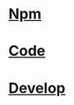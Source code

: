 
# [Npm][Npm]
# [Code][Code]
# [Develop][Develop]




[Npm]:https://github.com/phamha98/hi/blob/main/ReactNative/Npm.md
[Code]:https://github.com/phamha98/hi/blob/main/ReactNative/Code.md
[Develop]:https://github.com/phamha98/hi/blob/main/ReactNative/Develop.md